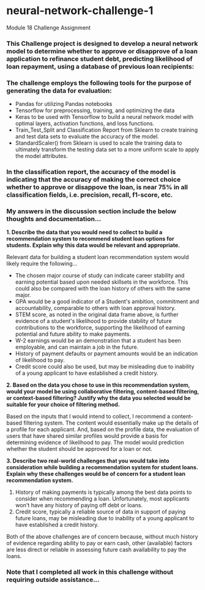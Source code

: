 # neural-network-challenge-1
Module 18 Challenge Assignment

### This Challenge project is designed to develop a neural network model to determine whether to approve or disapprove of a loan application to refinance student debt, predicting likelihood of loan repayment, using a database of previous loan recipients:

### The challenge employs the following tools for the purpose of generating the data for evaluation:
* Pandas for utilizing Pandas notebooks
* Tensorflow for preprocessing, training, and optimizing the data
* Keras to be used with Tensorflow to build a neural network model with optimal layers, activation functions, and loss functions.
* Train_Test_Split and Classification Report from Sklearn to create training and test data sets to evaluate the accuracy of the model.
* StandardScaler() from Sklearn is used to scale the training data to ultimately transform the testing data set to a more uniform scale to apply the model attributes.

### In the classification report, the accuracy of the model is indicating that the accuracy of making the correct choice whether to approve or disappove the loan, is near 75% in all classification fields, i.e. precision, recall, f1-score, etc.

### My answers in the discussion section include the below thoughts and documentation...

**1. Describe the data that you would need to collect to build a recommendation system to recommend student loan options for students. Explain why this data would be relevant and appropriate.**

Relevant data for building a student loan recommendation system would likely require the following...
- The chosen major course of study can indicate career stability and earning potential based upon needed skillsets in the workforce.  This could also be compared with the loan history of others with the same major.
- GPA would be a good indicator of a Student's ambition, commitment and accountability, comparable to others with loan approval history.
- STEM score, as noted in the original data frame above, is further evidence of a student's likelihood to provide stability of future contributions to the workforce, supporting the likelihood of earning potential and future ability to make payments.
- W-2 earnings would be an demonstration that a student has been employable, and can maintain a job in the future. 
- History of payment defaults or payment amounts would be an indication of likelihood to pay.
- Credit score could also be used, but may be misleading due to inability of a young applicant to have established a credit history.


**2. Based on the data you chose to use in this recommendation system, would your model be using collaborative filtering, content-based filtering, or context-based filtering? Justify why the data you selected would be suitable for your choice of filtering method.**

Based on the inputs that I would intend to collect, I recommend a content-based filtering system.  The content would essentially make up the details of a profile for each applicant.  And, based on the profile data, the evaluation of users that have shared similar profiles would provide a basis for determining evidence of likelihood to pay.  The model would prediction whether the student should be approved for a loan or not.




**3. Describe two real-world challenges that you would take into consideration while building a recommendation system for student loans. Explain why these challenges would be of concern for a student loan recommendation system.**
1. History of making payments is typically among the best data points to consider when recommending a loan.  Unfortunately, most applicants won't have any history of paying off debt or loans.
2. Credit score, typically a reliable source of data in support of paying future loans, may be misleading due to inability of a young applicant to have established a credit history.

Both of the above challenges are of concern because, without much history of evidence regarding ability to pay or earn cash, other (available) factors are less direct or reliable in assessing future cash availability to pay the loans.


### Note that I completed all work in this challenge without requiring outside assistance...
